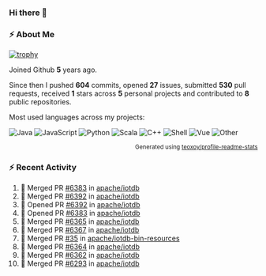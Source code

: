 ### Hi there 👋

### :zap: About Me

[![trophy](https://github-profile-trophy.vercel.app/?username=HTHou&theme=onedark)](https://github.com/ryo-ma/github-profile-trophy)
   
Joined Github **5** years ago.

Since then I pushed **604** commits, opened **27** issues, submitted **530** pull requests, received **1** stars across **5** personal projects and contributed to **8** public repositories.

Most used languages across my projects:

![Java](https://img.shields.io/static/v1?style=flat-square&label=%E2%A0%80&color=555&labelColor=%23b07219&message=Java%EF%B8%B194.4%25)
![JavaScript](https://img.shields.io/static/v1?style=flat-square&label=%E2%A0%80&color=555&labelColor=%23f1e05a&message=JavaScript%EF%B8%B11.4%25)
![Python](https://img.shields.io/static/v1?style=flat-square&label=%E2%A0%80&color=555&labelColor=%233572A5&message=Python%EF%B8%B10.7%25)
![Scala](https://img.shields.io/static/v1?style=flat-square&label=%E2%A0%80&color=555&labelColor=%23c22d40&message=Scala%EF%B8%B10.6%25)
![C++](https://img.shields.io/static/v1?style=flat-square&label=%E2%A0%80&color=555&labelColor=%23f34b7d&message=C%2B%2B%EF%B8%B10.6%25)
![Shell](https://img.shields.io/static/v1?style=flat-square&label=%E2%A0%80&color=555&labelColor=%2389e051&message=Shell%EF%B8%B10.4%25)
![Vue](https://img.shields.io/static/v1?style=flat-square&label=%E2%A0%80&color=555&labelColor=%2341b883&message=Vue%EF%B8%B10.3%25)
![Other](https://img.shields.io/static/v1?style=flat-square&label=%E2%A0%80&color=555&labelColor=%23ededed&message=Other%EF%B8%B11.2%25)

<p align="right"><sub>Generated using <a href="https://github.com/marketplace/actions/profile-readme-stats">teoxoy/profile-readme-stats</a></sub></p>


<!--![](https://github.com/HTHou/HTHou/blob/output/github-contribution-grid-snake.svg)-->

<!--![Haonan Hou's github stats](https://github-readme-stats.vercel.app/api?username=HTHou&count_private=true&show_icons=true&theme=onedark)-->

<!--![Haonan Hou's wakatime stats](https://github-readme-stats.vercel.app/api/wakatime?username=HTHou&layout=compact&theme=onedark)-->

<!--![Top Langs](https://github-readme-stats.vercel.app/api/top-langs/?username=HTHou&theme=onedark&layout=compact)-->

### :zap: Recent Activity
<!--START_SECTION:activity-->
1. 🎉 Merged PR [#6383](https://github.com/apache/iotdb/pull/6383) in [apache/iotdb](https://github.com/apache/iotdb)
2. 🎉 Merged PR [#6392](https://github.com/apache/iotdb/pull/6392) in [apache/iotdb](https://github.com/apache/iotdb)
3. 💪 Opened PR [#6392](https://github.com/apache/iotdb/pull/6392) in [apache/iotdb](https://github.com/apache/iotdb)
4. 💪 Opened PR [#6383](https://github.com/apache/iotdb/pull/6383) in [apache/iotdb](https://github.com/apache/iotdb)
5. 🎉 Merged PR [#6365](https://github.com/apache/iotdb/pull/6365) in [apache/iotdb](https://github.com/apache/iotdb)
6. 🎉 Merged PR [#6367](https://github.com/apache/iotdb/pull/6367) in [apache/iotdb](https://github.com/apache/iotdb)
7. 🎉 Merged PR [#35](https://github.com/apache/iotdb-bin-resources/pull/35) in [apache/iotdb-bin-resources](https://github.com/apache/iotdb-bin-resources)
8. 🎉 Merged PR [#6364](https://github.com/apache/iotdb/pull/6364) in [apache/iotdb](https://github.com/apache/iotdb)
9. 🎉 Merged PR [#6362](https://github.com/apache/iotdb/pull/6362) in [apache/iotdb](https://github.com/apache/iotdb)
10. 🎉 Merged PR [#6293](https://github.com/apache/iotdb/pull/6293) in [apache/iotdb](https://github.com/apache/iotdb)
<!--END_SECTION:activity-->

<!--
**HTHou/HTHou** is a ✨ _special_ ✨ repository because its `README.md` (this file) appears on your GitHub profile.

Here are some ideas to get you started:

- 🔭 I’m currently working on ...
- 🌱 I’m currently learning ...
- 👯 I’m looking to collaborate on ...
- 🤔 I’m looking for help with ...
- 💬 Ask me about ...
- 📫 How to reach me: ...
- 😄 Pronouns: ...
- ⚡ Fun fact: ...
-->
